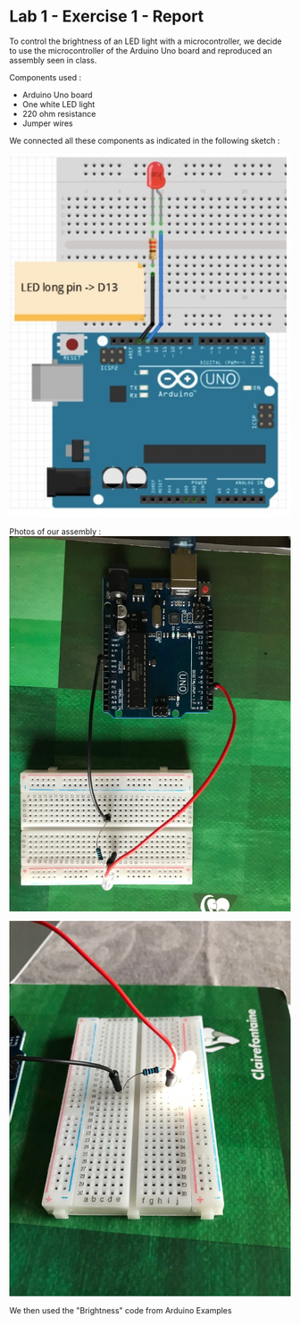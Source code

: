 # Lab 1 -  Exercise 1 -  Report

To control the brightness of an LED light with a microcontroller, we decide to use the microcontroller of the Arduino Uno board and reproduced an assembly seen in class. 

Components used :
- Arduino Uno board
- One white LED light
- 220 ohm resistance
- Jumper wires

We connected all these components as indicated in the following sketch :

![](Sketch.png?raw=true)




Photos of our assembly : 
![](With_Microcontroller.png?raw=true)


![](With_Microcontroller2.png?raw=true)



We then used the "Brightness" code from Arduino Examples
